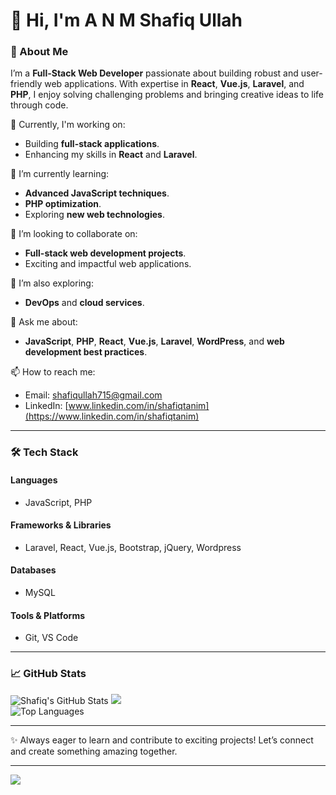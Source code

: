 # 👋 Hi, I'm A N M Shafiq Ullah  

### 🚀 About Me  
I’m a **Full-Stack Web Developer** passionate about building robust and user-friendly web applications. With expertise in **React**, **Vue.js**, **Laravel**, and **PHP**, I enjoy solving challenging problems and bringing creative ideas to life through code.  

🔭 Currently, I'm working on:  
- Building **full-stack applications**.  
- Enhancing my skills in **React** and **Laravel**.  

🌱 I’m currently learning:  
- **Advanced JavaScript techniques**.  
- **PHP optimization**.  
- Exploring **new web technologies**.  

👯 I’m looking to collaborate on:  
- **Full-stack web development projects**.  
- Exciting and impactful web applications.  

🤔 I’m also exploring:  
- **DevOps** and **cloud services**.    

💬 Ask me about:  
- **JavaScript**, **PHP**, **React**, **Vue.js**, **Laravel**, **WordPress**, and **web development best practices**.  

📫 How to reach me:  
- Email: [shafiqullah715@gmail.com](mailto:shafiqullah715@gmail.com)  
- LinkedIn: [www.linkedin.com/in/shafiqtanim](https://www.linkedin.com/in/shafiqtanim)  

---

### 🛠️ Tech Stack  

#### **Languages**  
- JavaScript, PHP  

#### **Frameworks & Libraries**  
- Laravel, React, Vue.js, Bootstrap, jQuery, Wordpress

#### **Databases**  
- MySQL 

#### **Tools & Platforms**  
- Git, VS Code  

---

### 📈 GitHub Stats  
![Shafiq's GitHub Stats](https://github-readme-stats.vercel.app/api?username=ShafiqTanim&show_icons=true&theme=radical)
![](https://github-readme-streak-stats.herokuapp.com/?user=shafiqtanim&theme=dark&hide_border=false) <br/>
![Top Languages](https://github-readme-stats.vercel.app/api/top-langs/?username=ShafiqTanim&layout=compact&theme=radical)

---

✨ Always eager to learn and contribute to exciting projects! Let’s connect and create something amazing together.  

---
[![](https://visitcount.itsvg.in/api?id=shafiqtanim&icon=0&color=0)](https://visitcount.itsvg.in)
